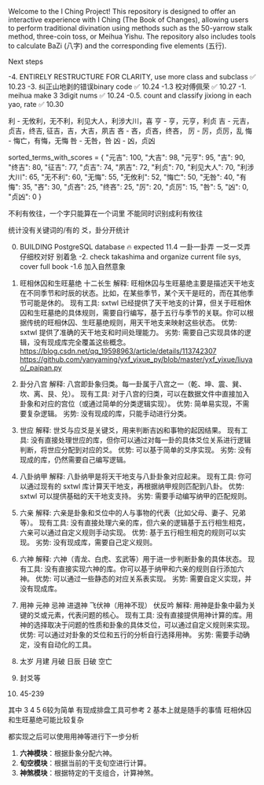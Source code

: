 Welcome to the I Ching Project! This repository is designed to offer an interactive experience with I Ching (The Book of Changes), 
allowing users to perform traditional divination using methods such as the 50-yarrow stalk method, three-coin toss, or Meihua Yishu. 
The repository also includes tools to calculate BaZi (八字) and the corresponding five elements (五行).


Next steps

-4. ENTIRELY RESTRUCTURE FOR CLARITY, use more class and subclass ✅ 10.23
-3. 纠正山地剥的错误binary code ✅ 10.24
-1.3 校对傅佩荣 ✅ 10.27
-1. meihua make 3 3digit nums ✅ 10.24
-0.5. count and classify jixiong in each yao, rate ✅ 10.30

利 - 无攸利，无不利，利见大人，利涉大川，喜
亨 - 亨，元亨，利贞
吉 - 元吉，贞吉，终吉, 征吉，吉，大吉，夙吉
吝 - 吝，贞吝，终吝，
厉 - 厉，贞厉，乱
悔 - 悔亡，有悔，无悔
咎 - 无咎，咎
凶 - 凶，贞凶

sorted_terms_with_scores = {
    "元吉": 100,
    "大吉": 98,
    "元亨": 95,
    "吉": 90,
    "终吉": 80,
    "征吉": 77,
    "贞吉": 74,
    "夙吉": 72,
    "利贞": 70,
    "利见大人": 70,
    "利涉大川": 65,
    "无不利": 60,
    "无悔": 55,
    "无攸利": 52,
    "悔亡": 50,
    "无咎": 40,
    "有悔": 35,
    "吝": 30,
    "贞吝": 25,
    "终吝": 25,
    "厉": 20,
    "贞厉": 15,
    "咎": 5,
    "凶": 0,
    "贞凶": 0
}

不利有攸往，一个字只能算在一个词里
不能同时识别成利有攸往

统计没有关键词的/有的
爻，卦分开统计

0. BUILDING PostgreSQL database 🔥 expected 11.4
一卦一卦弄 一爻一爻弄 仔细校对好 别着急
-2. check takashima and organize current file sys, cover full book
-1.6 加入自然意象 

1. 旺相休囚和生旺墓绝 十二长生
解释: 旺相休囚与生旺墓绝主要是描述天干地支在不同季节和时辰的状态。比如，在某些季节，某个天干是旺的，而在其他季节可能是休的。
现有工具: sxtwl 已经提供了天干地支的计算，但关于旺相休囚和生旺墓绝的具体规则，需要自行编写，基于五行与季节的关联。你可以根据传统的旺相休囚、生旺墓绝规则，用天干地支来映射这些状态。
优势: sxtwl 提供了准确的天干地支和时间处理能力。
劣势: 需要自己实现具体的逻辑，没有现成库完全覆盖这些概念。
https://blog.csdn.net/qq_19598963/article/details/113742307
https://github.com/yanyaming/yxf_yixue_py/blob/master/yxf_yixue/liuyao/_paipan.py

2. 卦分八宫
解释: 八宫即卦象归类。每一卦属于八宫之一（乾、坤、震、巽、坎、离、艮、兑）。
现有工具: 对于八宫的归类，可以在数据文件中直接加入卦象和对应的宫位（或通过简单的分类逻辑实现）。
优势: 简单易实现，不需要复杂逻辑。
劣势: 没有现成的库，只能手动进行分类。

3. 世应
解释: 世爻与应爻是关键爻，用来判断吉凶和事物的起因结果。
现有工具: 没有直接处理世应的库，但你可以通过对每一卦的具体爻位关系进行逻辑判断，将世应分配到对应的爻。
优势: 可以基于简单的爻序实现。
劣势: 没有现成的库，仍然需要自己编写逻辑。

4. 八卦纳甲
解释: 八卦纳甲是将天干地支与八卦卦象对应起来。
现有工具: 你可以通过现有的 sxtwl 库计算天干地支，再根据纳甲规则匹配到八卦。
优势: sxtwl 可以提供基础的天干地支支持。
劣势: 需要手动编写纳甲的匹配规则。

5. 六亲
解释: 六亲是卦象和爻位中的人与事物的代表（比如父母、妻子、兄弟等）。
现有工具: 没有直接处理六亲的库，但六亲的逻辑基于五行相生相克，六亲可以通过自定义规则手动实现。
优势: 基于五行相生相克的规则可以实现。
劣势: 没有现成库，需要自己定义规则。

6. 六神
解释: 六神（青龙、白虎、玄武等）用于进一步判断卦象的具体状态。
现有工具: 没有直接实现六神的库。你可以基于纳甲和六亲的规则自行添加六神。
优势: 可以通过一些静态的对应关系表实现。
劣势: 需要自定义实现，并没有现成库。

7. 用神 元神 忌神 进退神 飞伏神（用神不现） 伏反吟
解释: 用神是卦象中最为关键的爻或元素，代表问题的核心。
现有工具: 没有直接提供用神计算的库。用神的选择取决于问题的性质和卦象的具体爻位，可以通过自定义规则来实现。
优势: 可以通过对卦象的爻位和五行的分析自行选择用神。
劣势: 需要手动确定，没有自动化的工具。

8. 太岁 月建 月破 日辰 日破 空亡
9. 封爻等
10. 45-239

其中 3 4 5 6较为简单 有现成排盘工具可参考
2 基本上就是随手的事情
旺相休囚和生旺墓绝可能比较复杂

都实现之后可以使用用神等进行下一步分析

1. **六神模块**：根据卦象分配六神。
2. **旬空模块**：根据当前的干支旬空进行计算。
3. **神煞模块**：根据特定的干支组合，计算神煞。